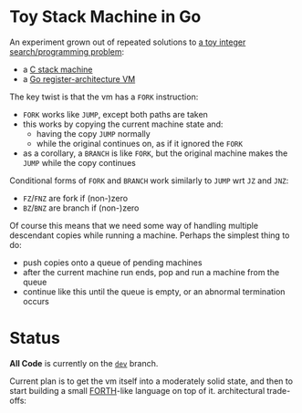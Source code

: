 # Toy Stack Machine in Go

An experiment grown out of repeated solutions to [a toy integer
search/programming problem][intsearch]:
- a [C stack machine][intcstack]
- a [Go register-architecture VM][intgoreg]

The key twist is that the vm has a `FORK` instruction:
- `FORK` works like `JUMP`, except both paths are taken
- this works by copying the current machine state and:
  - having the copy `JUMP` normally
  - while the original continues on, as if it ignored the `FORK`
- as a corollary, a `BRANCH` is like `FORK`, but the original machine makes the
  `JUMP` while the copy continues

Conditional forms of `FORK` and `BRANCH` work similarly to `JUMP` wrt `JZ` and
`JNZ`:
- `FZ`/`FNZ` are fork if (non-)zero
- `BZ`/`BNZ` are branch if (non-)zero

Of course this means that we need some way of handling multiple descendant
copies while running a machine. Perhaps the simplest thing to do:
- push copies onto a queue of pending machines
- after the current machine run ends, pop and run a machine from the queue
- continue like this until the queue is empty, or an abnormal termination occurs

# Status

**All Code** is currently on the [`dev`][dev] branch.

Current plan is to get the vm itself into a moderately solid state, and then to
start building a small [FORTH][forth]-like language on top of it.
architectural trade-offs:

[intsearch]: https://github.com/jcorbin/intsearch
[intcstack]: https://github.com/jcorbin/intsearch/tree/c_stack_machine_2015-11
[intgoreg]: https://github.com/jcorbin/intsearch/tree/go_2016-04
[dev]: (https://github.com/jcorbin/intsearch/tree/dev)
[forth]: https://en.wikipedia.org/wiki/Forth_(programming_language)
